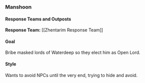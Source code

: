 ### Manshoon

#### Response Teams and Outposts

**Response Team:** [[Zhentarim Response Team]]

#### Goal

Bribe masked lords of Waterdeep so they elect him as Open Lord.

#### Style

Wants to avoid NPCs until the very end, trying to hide and avoid.

